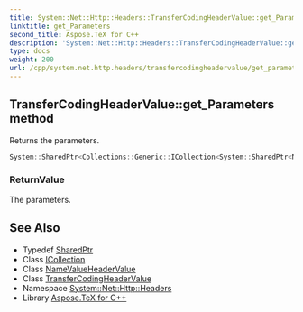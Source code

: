 ```yaml
---
title: System::Net::Http::Headers::TransferCodingHeaderValue::get_Parameters method
linktitle: get_Parameters
second_title: Aspose.TeX for C++
description: 'System::Net::Http::Headers::TransferCodingHeaderValue::get_Parameters method. Returns the parameters in C++.'
type: docs
weight: 200
url: /cpp/system.net.http.headers/transfercodingheadervalue/get_parameters/
---
```

## TransferCodingHeaderValue::get_Parameters method


Returns the parameters.

```cpp
System::SharedPtr<Collections::Generic::ICollection<System::SharedPtr<NameValueHeaderValue>>> System::Net::Http::Headers::TransferCodingHeaderValue::get_Parameters()
```


### ReturnValue

The parameters.

## See Also

* Typedef [SharedPtr](../../../system/sharedptr/)
* Class [ICollection](../../../system.collections.generic/icollection/)
* Class [NameValueHeaderValue](../../namevalueheadervalue/)
* Class [TransferCodingHeaderValue](../)
* Namespace [System::Net::Http::Headers](../../)
* Library [Aspose.TeX for C++](../../../)
